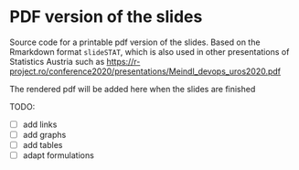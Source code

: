 # PDF version of the slides

Source code for a printable pdf version of the slides. 
Based on the Rmarkdown format `slideSTAT`, which is also used in other presentations of Statistics Austria such as https://r-project.ro/conference2020/presentations/Meindl_devops_uros2020.pdf

The rendered pdf will be added here when the slides are finished

TODO: 
- [ ] add links
- [ ] add graphs
- [ ] add tables
- [ ] adapt formulations